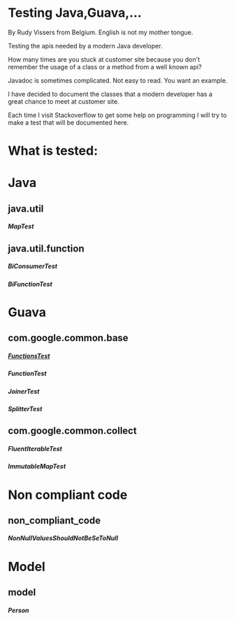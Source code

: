 # Testing Java,Guava,...

By Rudy Vissers from Belgium. English is not my mother tongue.

Testing the apis needed by a modern Java developer.

How many times are you stuck at customer site because you don't remember the usage of a class or a method from a well known api?

Javadoc is sometimes complicated. Not easy to read. You want an example.

I have decided to document the classes that a modern developer has a great chance to meet at customer site.

Each time I visit Stackoverflow to get some help on programming I will try to make a test that will be documented here.

# What is tested:

# Java

## java.util

##### MapTest

## java.util.function

##### BiConsumerTest

##### BiFunctionTest

# Guava

## com.google.common.base

##### [FunctionsTest](src/test/java/api/com/google/common/base/FunctionsTest.java)
##### FunctionTest
##### JoinerTest
##### SplitterTest

## com.google.common.collect

##### FluentIterableTest
##### ImmutableMapTest

# Non compliant code

## non_compliant_code

##### NonNullValuesShouldNotBeSeToNull

# Model

## model

##### Person
